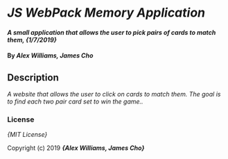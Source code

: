 # _JS WebPack Memory Application_

#### _A small application that allows the user to pick pairs of cards to match them, {1/7/2019}_

#### By _**Alex Williams, James Cho**_

## Description

_A website that allows the user to click on cards to match them. The goal is to find each two pair card set to win the game.._

### License

*{MIT License}*

Copyright (c) 2019 **_{Alex Williams, James Cho}_**